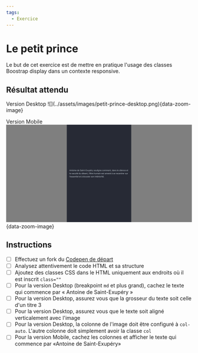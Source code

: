 ```yaml
---
tags:
  - Exercice
---
```


# Le petit prince

Le but de cet exercice est de mettre en pratique l'usage des classes Boostrap display dans un contexte responsive.

## Résultat attendu

<div class="grid" markdown>
Version Desktop
![](../assets/images/petit-prince-desktop.png){data-zoom-image}

Version Mobile
![](../assets/images/petit-prince-mobile.png){data-zoom-image}
</div>

## Instructions

- [ ] Effectuez un fork du [Codepen de départ](https://codepen.io/tim-momo/pen/LYKvOay??editors=1000)
- [ ] Analysez attentivement le code HTML et sa structure
- [ ] Ajoutez des classes CSS dans le HTML uniquement aux endroits où il est inscrit `class=""`
- [ ] Pour la version Desktop (breakpoint `md` et plus grand), cachez le texte qui commence par « Antoine de Saint-Exupéry »
- [ ] Pour la version Desktop, assurez vous que la grosseur du texte soit celle d'un titre 3
- [ ] Pour la version Desktop, assurez vous que le texte soit aligné verticalement avec l'image
- [ ] Pour la version Desktop, la colonne de l'image doit être configuré à `col-auto`. L'autre colonne doit simplement avoir la classe `col`
- [ ] Pour la version Mobile, cachez les colonnes et afficher le texte qui commence par «Antoine de Saint-Exupéry»
